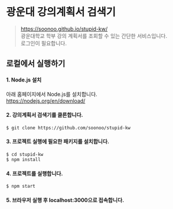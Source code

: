 # 광운대 강의계획서 검색기

> https://soonoo.github.io/stupid-kw/  
> 광운대학교 학부 강의 계획서를 조회할 수 있는 간단한 서비스입니다.  
> 로그인이 필요합니다.  

## 로컬에서 실행하기

#### 1. Node.js 설치
아래 홈페이지에서 Node.js를 설치합니다.  
https://nodejs.org/en/download/ 

#### 2. 강의계획서 검색기를 클론합니다.
```
$ git clone https://github.com/soonoo/stupid-kw
```

#### 3. 프로젝트 실행에 필요한 패키지를 설치합니다.
```
$ cd stupid-kw
$ npm install
```

#### 4. 프로젝트를 실행합니다.
```
$ npm start
```

#### 5. 브라우저 실행 후 localhost:3000으로 접속합니다.

